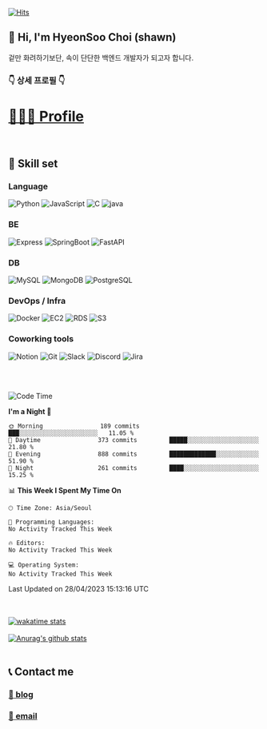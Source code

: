 [![Hits](https://hits.seeyoufarm.com/api/count/incr/badge.svg?url=https%3A%2F%2Fgithub.com%2FKeep-Going-HyeonSoo&count_bg=%237ACB3C&title_bg=%23555555&icon=cliqz.svg&icon_color=%23FFFFFF&title=hits&edge_flat=false)](https://hits.seeyoufarm.com)


  

## 👋 Hi, I'm HyeonSoo Choi (shawn)

겉만 화려하기보단, 속이 단단한 백엔드 개발자가 되고자 합니다.

<h3> 👇 상세 프로필 👇 </h3>
<h1><a href="https://shawn-dev.me/profile" target="_blank">🧑🏻‍💻 Profile</a></h1>  
<br>
  
## 🔧 Skill set

### Language
![Python](https://img.shields.io/badge/Python-3776AB?style=for-the-badge&logo=Python&logoColor=white)
![JavaScript](https://img.shields.io/badge/JavaScript-F7DF1E?style=for-the-badge&logo=JavaScript&logoColor=white)
![C](https://img.shields.io/badge/C-A8B9CC?style=for-the-badge&logo=C&logoColor=white)
![java](https://img.shields.io/badge/java-E86914?style=for-the-badge&logo=java&logoColor=white)
 
### BE
![Express](https://img.shields.io/badge/Express-000000?style=for-the-badge&logo=Express&logoColor=white)
![SpringBoot](https://img.shields.io/badge/SpringBoot-6DB33F?style=for-the-badge&logo=SpringBoot&logoColor=white)
![FastAPI](https://img.shields.io/badge/FastAPI-009688?style=for-the-badge&logo=FastAPI&logoColor=white)
  
### DB
![MySQL](https://img.shields.io/badge/MySQL-4479A1?style=for-the-badge&logo=MySQL&logoColor=white)
![MongoDB](https://img.shields.io/badge/MongoDB-47A248?style=for-the-badge&logo=MongoDB&logoColor=white)
![PostgreSQL](https://img.shields.io/badge/PostgreSQL-4169E1?style=for-the-badge&logo=PostgreSQL&logoColor=white)
  
### DevOps / Infra
![Docker](https://img.shields.io/badge/Docker-2496ED?style=for-the-badge&logo=Docker&logoColor=white)
![EC2](https://img.shields.io/badge/EC2-FF9900?style=for-the-badge&logo=AmazonEC2&logoColor=white)
![RDS](https://img.shields.io/badge/RDS-527FFF?style=for-the-badge&logo=AmazonRDS&logoColor=white)
![S3](https://img.shields.io/badge/S3-569A31?style=for-the-badge&logo=AmazonS3&logoColor=white)
  
### Coworking tools
![Notion](https://img.shields.io/badge/Notion-000000?style=for-the-badge&logo=Notion&logoColor=white)
![Git](https://img.shields.io/badge/Git-F05032?style=for-the-badge&logo=Git&logoColor=white)
![Slack](https://img.shields.io/badge/Slack-4A154B?style=for-the-badge&logo=Slack&logoColor=white)
![Discord](https://img.shields.io/badge/Discord-5865F2?style=for-the-badge&logo=Discord&logoColor=white)
![Jira](https://img.shields.io/badge/Jira-0052CC?style=for-the-badge&logo=Jira&logoColor=white)

<br><br>
 
<!--START_SECTION:waka-->
![Code Time](http://img.shields.io/badge/Code%20Time-770%20hrs%202%20mins-blue)

**I'm a Night 🦉** 

```text
🌞 Morning                189 commits         ███░░░░░░░░░░░░░░░░░░░░░░   11.05 % 
🌆 Daytime                373 commits         █████░░░░░░░░░░░░░░░░░░░░   21.80 % 
🌃 Evening                888 commits         █████████████░░░░░░░░░░░░   51.90 % 
🌙 Night                  261 commits         ████░░░░░░░░░░░░░░░░░░░░░   15.25 % 
```


📊 **This Week I Spent My Time On** 

```text
🕑︎ Time Zone: Asia/Seoul

💬 Programming Languages: 
No Activity Tracked This Week

🔥 Editors: 
No Activity Tracked This Week

💻 Operating System: 
No Activity Tracked This Week
```


 Last Updated on 28/04/2023 15:13:16 UTC
<!--END_SECTION:waka-->

   
<br><br>
[![wakatime stats](https://github-readme-stats.vercel.app/api/wakatime?username=itsme_shawn&layout=compact&show_icons=true&count_private=true&bg_color=30,e96443,904e95&title_color=fff&text_color=fff)](https://github.com/anuraghazra/github-readme-stats)
<br><br> 
[![Anurag's github stats](https://github-readme-stats.vercel.app/api?username=itsme-shawn&show_icons=true&count_private=true&bg_color=30,e96443,904e95&title_color=fff&text_color=fff)](https://github.com/anuraghazra/github-readme-stats)
<br><br>
<!-- [![Top Langs](https://github-readme-stats.vercel.app/api/top-langs/?username=itsme-shawn&hide=html,pug,jupyter%20notebook&layout=compact&bg_color=30,e96443,904e95&title_color=fff&text_color=fff)](https://github.com/anuraghazra/github-readme-stats)
<br><br>   -->


## 📞 Contact me

<h3><a href="https://shawn-dev.me" target="_blank">📝 blog</a></h3>  
<h3><a href="mailto:chs98105@naver.com" target="_blank">📮 email</a></h3>  
  


